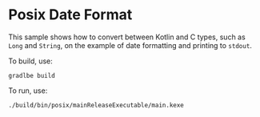 # Posix Date Format

This sample shows how to convert between Kotlin and C types, such as `Long` and `String`,
on the example of date formatting and printing to `stdout`.

To build, use:
```
gradlbe build
```

To run, use:
```
./build/bin/posix/mainReleaseExecutable/main.kexe
```
